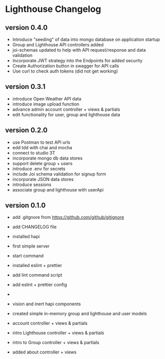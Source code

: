 # Lighthouse Changelog

## version 0.4.0
- Introduce "seeding" of data into mongo database on application startup
- Group and Lighthouse API controllers added
- joi-schemas updated to help with API request/response and data validation
- Incorporate JWT strategy into the Endpoints for added security
- Create Authorization button in swagger for API calls
- Use curl to check auth tokens (did not get working)

## version 0.3.1

- introduce Open Weather API data
- introduce image upload function
- advance admin account controller + views & partials
- edit functionality for user, group and lighthouse data

## version 0.2.0
- use Postman to test API urls
- edd tdd with chai and mocha
- connect to studio 3T
- incorporate mongo db data stores
- support delete group + users
- introduce .env for secrets
- include Joi schema validation for signup form
- incorporate JSON data stores
- introduce sessions
- associate group and lighthouse with userApi

## version 0.1.0

- add .gitgnore from <https://github.com/github/gitignore>
- add CHANGELOG file

- installed hapi
- first simple server
- start command

- installed eslint + prettier
- add lint command script
- add eslint + prettier config
-
- vision and inert hapi components
- created simple in-memory group and lighthouse and user models
- account controller + views & partials
- intro Lighthouse controller + views & partials
- intro to Group controller + views & partials
- added about controller + views
